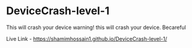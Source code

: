 # DeviceCrash-level-1
This will crash your device
 warning! this will crash your device. Becareful
 
 Live Link - https://shamimhossain1.github.io/DeviceCrash-level-1/
